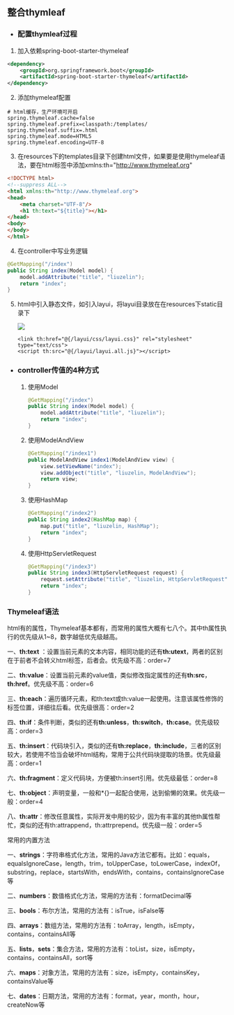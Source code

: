 ## 整合thymleaf

* ### 配置thymleaf过程

1. 加入依赖spring-boot-starter-thymeleaf

  ```xml
  <dependency>
      <groupId>org.springframework.boot</groupId>
      <artifactId>spring-boot-starter-thymeleaf</artifactId>
  </dependency>
  ```

2. 添加thymeleaf配置

  ```properties
  # html缓存，生产环境可开启
  spring.thymeleaf.cache=false
  spring.thymeleaf.prefix=classpath:/templates/
  spring.thymeleaf.suffix=.html
  spring.thymeleaf.mode=HTML5
  spring.thymeleaf.encoding=UTF-8
  ```

3. 在resources下的templates目录下创建html文件，如果要是使用thymeleaf语法，要在html标签中添加xmlns:th="http://www.thymeleaf.org"

  ```html
  <!DOCTYPE html>
  <!--suppress ALL-->
  <html xmlns:th="http://www.thymeleaf.org">
  <head>
      <meta charset="UTF-8"/>
      <h1 th:text="${title}"></h1>
  </head>
  <body>
  </body>
  </html>
  ```

4. 在controller中写业务逻辑

  ```java
  @GetMapping("/index")
  public String index(Model model) {
      model.addAttribute("title", "liuzelin");
      return "index";
  }
  ```

5. html中引入静态文件，如引入layui，将layui目录放在在resources下static目录下

   ![](https://ae01.alicdn.com/kf/H161054e96cf94fb6b3e4995ba5ff98bdd.png)

   ```
   <link th:href="@{/layui/css/layui.css}" rel="stylesheet" type="text/css">
   <script th:src="@{/layui/layui.all.js}"></script>
   ```
* ### controller传值的4种方式

  1. 使用Model

     ```java
     @GetMapping("/index")
     public String index(Model model) {
         model.addAttribute("title", "liuzelin");
         return "index";
     }
     ```

  2. 使用ModelAndView

     ```java
     @GetMapping("/index1")
     public ModelAndView index1(ModelAndView view) {
         view.setViewName("index");
         view.addObject("title", "liuzelin, ModelAndView");
         return view;
     }
     ```

  3. 使用HashMap

     ```java
     @GetMapping("/index2")
     public String index2(HashMap map) {
         map.put("title", "liuzelin, HashMap");
         return "index";
     }
     ```

  4. 使用HttpServletRequest

     ```java
     @GetMapping("/index3")
     public String index3(HttpServletRequest request) {
         request.setAttribute("title", "liuzelin, HttpServletRequest");
         return "index";
     }
     ```

### Thymeleaf语法

html有的属性，Thymeleaf基本都有，而常用的属性大概有七八个。其中th属性执行的优先级从1~8，数字越低优先级越高。

一、**th:text** ：设置当前元素的文本内容，相同功能的还有**th:utext**，两者的区别在于前者不会转义html标签，后者会。优先级不高：order=7

二、**th:value**：设置当前元素的value值，类似修改指定属性的还有**th:src**，**th:href**。优先级不高：order=6

三、**th:each**：遍历循环元素，和th:text或th:value一起使用。注意该属性修饰的标签位置，详细往后看。优先级很高：order=2

四、**th:if**：条件判断，类似的还有**th:unless**，**th:switch**，**th:case**。优先级较高：order=3

五、**th:insert**：代码块引入，类似的还有**th:replace**，**th:include**，三者的区别较大，若使用不恰当会破坏html结构，常用于公共代码块提取的场景。优先级最高：order=1

六、**th:fragment**：定义代码块，方便被th:insert引用。优先级最低：order=8

七、**th:object**：声明变量，一般和*{}一起配合使用，达到偷懒的效果。优先级一般：order=4

八、**th:attr**：修改任意属性，实际开发中用的较少，因为有丰富的其他th属性帮忙，类似的还有th:attrappend，th:attrprepend。优先级一般：order=5



常用的内置方法

一、**strings**：字符串格式化方法，常用的Java方法它都有。比如：equals，equalsIgnoreCase，length，trim，toUpperCase，toLowerCase，indexOf，substring，replace，startsWith，endsWith，contains，containsIgnoreCase等

二、**numbers**：数值格式化方法，常用的方法有：formatDecimal等

三、**bools**：布尔方法，常用的方法有：isTrue，isFalse等

四、**arrays**：数组方法，常用的方法有：toArray，length，isEmpty，contains，containsAll等

五、**lists**，**sets**：集合方法，常用的方法有：toList，size，isEmpty，contains，containsAll，sort等

六、**maps**：对象方法，常用的方法有：size，isEmpty，containsKey，containsValue等

七、**dates**：日期方法，常用的方法有：format，year，month，hour，createNow等
